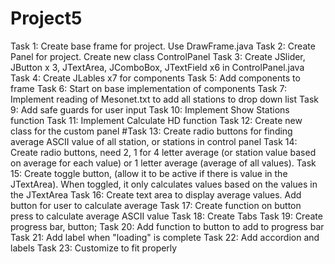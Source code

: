 # Project5
Task 1: Create base frame for project. Use DrawFrame.java
Task 2: Create Panel for project. Create new class ControlPanel
Task 3: Create JSlider, JButton x 3, JTextArea, JComboBox, JTextField x6 in ControlPanel.java
Task 4: Create JLables x7 for components 
Task 5: Add components to frame
Task 6: Start on base implementation of components
Task 7: Implement reading of Mesonet.txt to add all stations to drop down list
Task 9: Add safe guards for user input
Task 10: Implement Show Stations function
Task 11: Implement Calculate HD function
Task 12: Create new class for the custom panel
#Task 13: Create radio buttons for finding average ASCII value of all station, or stations in control panel
Task 14: Create radio buttons, need 2, 1 for 4 letter average (or station value based on average for each value) or 1 letter average (average of all 	values).
Task 15: Create toggle button, (allow it to be active if there is value in the JTextArea). When toggled, it only calculates values based on the values in the JTextArea
Task 16: Create text area to display average values. Add button for user to calculate average
Task 17: Create function on button press to calculate average ASCII value
Task 18: Create Tabs
Task 19: Create progress bar, button;
Task 20: Add function to button to add to progress bar
Task 21: Add label when "loading" is complete
Task 22: Add accordion and labels
Task 23: Customize to fit properly